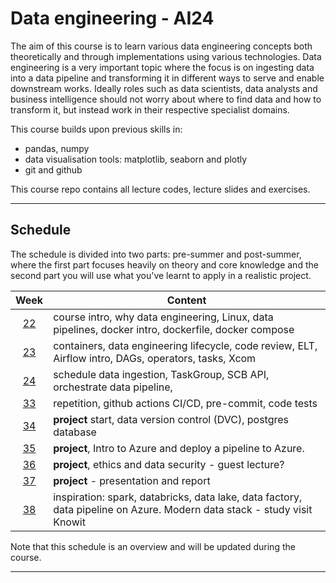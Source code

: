 # Data engineering - AI24

The aim of this course is to learn various data engineering concepts both theoretically and through implementations using various technologies. Data engineering is a very important topic where the focus is on ingesting data into a data pipeline and transforming it in different ways to serve and enable downstream works. Ideally roles such as data scientists, data analysts and business intelligence should not worry about where to find data and how to transform it, but instead work in their respective specialist domains.

This course builds upon previous skills in:

- pandas, numpy
- data visualisation tools: matplotlib, seaborn and plotly
- git and github

This course repo contains all lecture codes, lecture slides and exercises.

---

## Schedule

The schedule is divided into two parts: pre-summer and post-summer, where the first part focuses heavily on theory and core knowledge and the second part you will use what you've learnt to apply in a realistic project.

|   Week   | Content                                                                                                                   |
| :------: | ------------------------------------------------------------------------------------------------------------------------- |
| [22][w1] | course intro, why data engineering, Linux, data pipelines, docker intro, dockerfile, docker compose |
| [23][w2] | containers, data engineering lifecycle, code review, ELT, Airflow intro, DAGs, operators, tasks, Xcom |
| [24][w3] | schedule data ingestion, TaskGroup, SCB API, orchestrate data pipeline,                                                   |
| [33][w4] | repetition, github actions CI/CD, pre-commit, code tests                    |
| [34][w5] | **project** start, data version control (DVC), postgres database                                           |
| [35][w6] | **project**, Intro to Azure and deploy a pipeline to Azure.                                                               |
| [36][w7] | **project**, ethics and data security - guest lecture?                                                                    |
| [37][w8] | **project** - presentation and report                                                                                     |
| [38][w9] | inspiration: spark, databricks, data lake, data factory, data pipeline on Azure. Modern data stack - study visit Knowit   |

Note that this schedule is an overview and will be updated during the course.

[w1]: https://github.com/pr0fez/Data-engineering-AI24/blob/main/Resources/week1.md
[w2]: https://github.com/pr0fez/Data-engineering-AI24/blob/main/Resources/week2.md
[w3]: https://github.com/pr0fez/Data-engineering-AI24/blob/main/Resources/week3.md
[w4]: https://github.com/pr0fez/Data-engineering-AI24/blob/main/Resources/week4.md
[w5]: https://github.com/pr0fez/Data-engineering-AI24/blob/main/Resources/week5.md
[w6]: https://github.com/pr0fez/Data-engineering-AI24/blob/main/Resources/week6.md
[w7]: https://github.com/pr0fez/Data-engineering-AI24/blob/main/Resources/week7.md
[w8]: https://github.com/pr0fez/Data-engineering-AI24/blob/main/Resources/week8.md
[w9]: https://github.com/pr0fez/Data-engineering-AI24/blob/main/Resources/week9.md

---
